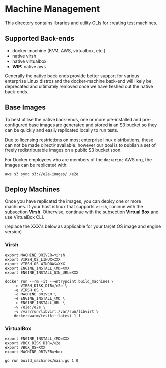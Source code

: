 # Machine Management

This directory contains libraries and utility CLIs for creating
test machines.

## Supported Back-ends

* docker-machine (KVM, AWS, virtualbox, etc.)
* native virsh
* native virtualbox
* **WIP:** native aws

Generally the native back-ends provide better support for various
enterprise Linux distros and the docker-machine back-end will likely be
deprecated and ultimately removed once we have fleshed out the native
back-ends.


## Base Images

To best utilise the native back-ends, one or more pre-installed and
pre-configured base images are generated and stored in an S3 bucket so
they can be quickly and easily replicated locally to run tests.

Due to licensing restrictions on most enterprise linux distributions,
these can not be made directly available, however our goal is to publish
a set of freely redistributable images on a public S3 bucket soon.

For Docker employees who are members of the `dockerinc` AWS org, the images
can be replicated with:

```
aws s3 sync s3://e2e-images/ /e2e
```


## Deploy Machines

Once you have replicated the images, you can deploy one or more machines.
If your host is linux that supports `virsh`, coninue with the subsection **Virsh**.
Otherwise, continue with the subsection **Virtual Box** and use VirtualBox CLI.

(replace the XXX's below as applicable for your target OS image and engine version)

### Virsh

```
export MACHINE_DRIVER=virsh
export VIRSH_OS_LINUX=XXX
export VIRSH_OS_WINDOWS=XXX
export ENGINE_INSTALL_CMD=XXX
export ENGINE_INSTALL_WIN_URL=XXX

docker run --rm -it --entrypoint build_machines \
    -e VIRSH_DISK_DIR=/e2e \
    -e VIRSH_OS \
    -e MACHINE_DRIVER \
    -e ENGINE_INSTALL_CMD \
    -e ENGINE_INSTALL_URL \
    -v /e2e:/e2e \
    -v /var/run/libvirt:/var/run/libvirt \
    dockerswarm/testkit:latest 1 1
```

### VirtualBox

```
export ENGINE_INSTALL_CMD=XXX
export VBOX_DISK_DIR=/e2e
export VBOX_OS=XXX
export MACHINE_DRIVER=vbox

go run build_machines/main.go 1 0
```
